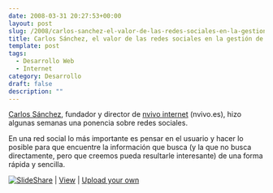 ```yaml
---
date: 2008-03-31 20:27:53+00:00
layout: post
slug: /2008/carlos-sanchez-el-valor-de-las-redes-sociales-en-la-gestion-de-contenidos-web/
title: Carlos Sánchez, el valor de las redes sociales en la gestión de contenidos web
template: post
tags:
  - Desarrollo Web
  - Internet
category: Desarrollo
draft: false
description: ""
---
```


[Carlos Sánchez](http://blog.txarly.com), fundador y director de [nvivo internet](http://nvivo.es) (nvivo.es), hizo algunas semanas una ponencia sobre redes sociales.

En una red social lo más importante es pensar en el usuario y hacer lo posible para que encuentre la información que busca (y la que no busca directamente, pero que creemos pueda resultarle interesante) de una forma rápida y sencilla.





[![SlideShare](https://static.slideshare.net/swf/logo_embd.png)](http://www.slideshare.net/?src=embed) | [View](http://www.slideshare.net/nvivo/el-valro-de-las-redes-sociales-enl-a-gestin-de-contenidos-web?src=embed) | [Upload your own](http://www.slideshare.net/upload?src=embed)






